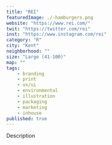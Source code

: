 ```yaml
---
title: "REI"
featuredImage: ./-hamburgers.png
website: "https://www.rei.com/"
twit: "https://twitter.com/rei"
inst: "https://www.instagram.com/rei"
category: "R"
city: "Kent"
neighborhood: ""
size: "Large (41-100)"
map: ""
tags:
    - branding
    - print
    - ux/ui
    - environmental
    - illustration
    - packaging
    - marketing
    - inhouse
published: true
---
```


Description
